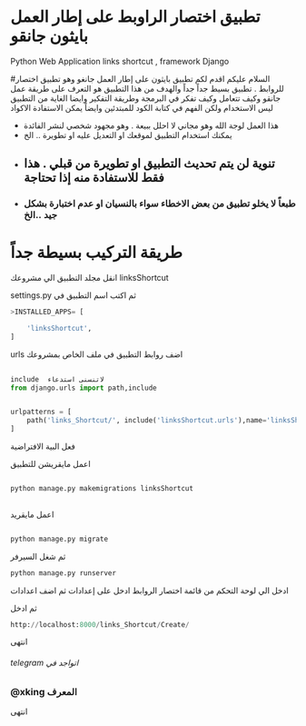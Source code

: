 # تطبيق اختصار الراوبط  على إطار العمل  بايثون  جانقو 
Python Web Application links shortcut ,  framework Django

#السلام عليكم
اقدم لكم تطبيق بايثون على إطار العمل جانغو وهو تطبيق اختصار للروابط  . تطبيق بسيط جداً جداً والهدف من هذا التطبيق هو التعرف على طريقة عمل جانقو وكيف تتعامل وكيف تفكر في البرمجة وطريقة التفكير 
وايضا الغاية من التطبيق ليس الاستخدام ولكن الفهم  في كتابة الكود  للمبتدئين وايضاً يمكن الاستفادة الاكواد 

- هذا العمل لوجة الله   وهو مجاني  لا احلل ببيعة . وهو مجهود شخصي لنشر الفائدة
- يمكنك استخدام التطبيق لموقعك او التعديل عليه او تطويرة .. الخ
- ## تنوية لن يتم تحديث التطبيق او تطويرة من قبلي . هذا فقط للاستفادة منه إذا تحتاجة 
- ### طبعاً لا يخلو تطبيق من بعض الاخطاء سواء بالنسيان او عدم اختبارة بشكل جيد ..الخ 


# طريقة التركيب بسيطة جداً 

انقل مجلد التطبيق
 الي مشروعك linksShortcut 
 
settings.py ثم  اكتب اسم التطبيق في 
```python
>INSTALLED_APPS= [

	'linksShortcut',
]
```
urls اضف روابط التطبيق في ملف  الخاص بمشروعك

```python
    
include  لاتنسنى استدعاء   
from django.urls import path,include


urlpatterns = [
    path('links_Shortcut/', include('linksShortcut.urls'),name='linksShortcut'),
]

```
فعل البية الافتراضية

اعمل مايقريشن للتطبيق 

```python

python manage.py makemigrations linksShortcut
 
```


اعمل مايقريد

```python

python manage.py migrate

```
ثم شغل السيرفر 


```python
python manage.py runserver
```

ادخل الي لوحة التحكم من قائمة اختصار الروابط   ادخل على إعدادات
 ثم اضف اعدادات  
 
ثم ادخل 

```python
http://localhost:8000/links_Shortcut/Create/
```

انتهى 

######   telegram اتواجد في                                                                                                                                                      
###   @xking المعرف    


انتهى 
